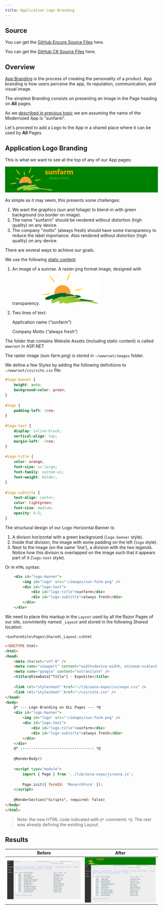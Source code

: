 ```yaml
---
title: Application Logo Branding
---
```

## Source

You can get the [GitHub Encore Source Files](https://github.com/asnaqsys-examples/sunfarm-encore) here.

You can get the [GitHub C# Source Files](https://github.com/asnaqsys-examples/sunfarm-csharp) here.

## Overview

[App Branding](https://www.asynclabs.co/blog/digital-design/what-is-a-brand-app-and-why-your-business-needs-it/) is the process of creating the personality of a product. App branding is how users perceive the app, its reputation, communication, and visual image.

The simplest Branding consists on presenting an image in the Page heading on **All** pages.

As we [described in previous topic](examples/sunfarm/sunfarm.md) we are assuming the name of the Modernized App is "sunfarm".

Let's proceed to add a Logo to the App in a shared place where it can be used by **All** Pages.

## Application Logo Branding

This is what we want to see at the top of any of our App pages:

![Desired Logo rendering](./images/logo-heading-as-rendered.png)

As simple as it may seem, this presents some challenges:

1. We want the graphics (sun and foliage) to blend-in with green background (no border on image).
2. The name "sunfarm" should be rendered without distortion (high quality) on any device.
3. The company "motto" (always fresh) should have some transparency to reduce the label importance. Also rendered without distortion (high quality) on any device.

There are several ways to achieve our goals.

We use the following [static content](https://en.wikipedia.org/wiki/Static_web_page):

1. An image of a sunrise. A raster png format image, designed with transparency. 
![](./images/transparent-logo-no-text.png)

2. Two lines of text:

   Application name (“sunfarm”)

   Company Motto (“always fresh”)

The folder that contains Website Assets (including static content) is called `wwwroot` in ASP.NET 

The raster image (sun-farm.png) is stored in `~/wwwroot/images` folder.

We define a few Styles by adding the following definitions to `~/wwwroot/css/site.css` file:

```css
#logo-banner {
    height: auto;
    background-color: green;
}

#logo {
    padding-left: 1rem;
}

#logo-text {
    display: inline-block;
    vertical-align: top;
    margin-left: -3rem;
}

#logo-title {
    color: orange;
    font-size: xx-large;
    font-family: system-ui;
    font-weight: bolder;
}

#logo-subtitle {
    text-align: center;
    color: lightgreen;
    font-size: medium;
    opacity: 0.5;
}
```

The structural design of our Logo Horizontal Banner is:

1. A divison horizontal with a green background (`logo-banner` style).
2. Inside that division, the image with some padding on the left (`logo` style).
2. Next to the image (on the same 'line'), a division with the two legends. Notice how this divison is overlapped on the image such that it appears part of it (`logo-text` style).

Or in `HTML` syntax: 

```html
    <div id="logo-banner">
        <img id="logo" src="~/images/sun-farm.png" />
        <div id="logo-text">
            <div id="logo-title">sunfarm</div>
            <div id="logo-subtitle">always fresh</div>
        </div>
    </div>
```

We need to place this markup in the `Layout` used by all the Razor Pages of our site, conviniently named `_Layout` and stored in the following *Shared* location:

`
~SunFarmSite\Pages\Shared\_Layout.cshtml
`

```html
<!DOCTYPE html>
<html>
<head>
    <meta charset="utf-8" />
    <meta name="viewport" content="width=device-width, minimum-scale=1.0, maximum-scale=1.0" />
    <meta name="google" content="notranslate" />
    <title>@ViewData["Title"] - ExpoSite</title>

    <link rel="stylesheet" href="~/lib/asna-expo/css/expo.css" />
    <link rel="stylesheet" href="~/css/site.css" />
</head>
<body>
    @* --- Logo Branding on ALL Pages --- *@
    <div id="logo-banner">
        <img id="logo" src="~/images/sun-farm.png" />
        <div id="logo-text">
            <div id="logo-title">sunfarm</div>
            <div id="logo-subtitle">always fresh</div>
        </div>
    </div>
    @* ---------------------------------- *@

    @RenderBody()

    <script type="module">
        import { Page } from '../lib/asna-expo/js/asna.js';

        Page.init({ formId: 'MonarchForm' });
    </script>

    @RenderSection("Scripts", required: false)
</body>
</html>
```
 
>Note: the new HTML code indicated with `@*` comments `*@`. The rest was already defining the existing Layout.




## Results

| Before | After |
| :-: | :-: |
| ![Before](./images/migrated-customer-inquiry-no-reverse-image.png) | ![After](./images/logo-branded-cust-inquiry.png) |

